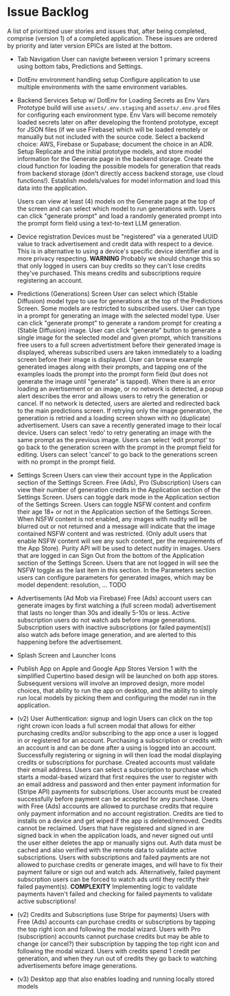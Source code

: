 # Issue Backlog

A list of prioritized user stories and issues that, after being completed, comprise (version 1) of a completed application. These issues are ordered by priority and later version EPICs are listed at the bottom.

- Tab Navigation
    User can navigte between version 1 primary screens using bottom tabs, Predictions and Settings.
- DotEnv environment handling setup
    Configure application to use multiple environments with the same environment variables.
- Backend Services Setup w/ DotEnv for Loading Secrets as Env Vars
    Prototype build will use `assets/.env.staging` and `assets/.env.prod` files for configuring each environment type.
    Env Vars will become remotely loaded secrets later on after developing the frontend prototype,
    except for JSON files (if we use Firebase) which will be loaded remotely or manually but not included with the source code.
    Select a backend choice: AWS, Firebase or Supabase; document the choice in an ADR.
    Setup Replicate and the initial prototype models, and store model information for the Generate page in the backend storage.
    Create the cloud function for loading the possible models for generation that reads from backend storage (don't directly access backend storage, use cloud functions!).
    Establish models/values for model information and load this data into the application.

    Users can view at least (4) models on the Generate page at the top of the screen and can select which model to run generations with.
    Users can click "generate prompt" and load a randomly generated prompt into the prompt form field using a text-to-text LLM generation.
- Device registration
    Devices must be "registered" via a generated UUID value to track advertisement and credit data with respect to a device. This is in alternative to using a device's specific device identifier and is more privacy respecting.
    **WARNING** Probably we should change this so that only logged in users can buy credits so they can't lose credits they've purchased. This means credits and subscriptions require registering an account.
- Predictions (Generations) Screen 
    User can select which (Stable Diffusion) model type to use for generations at the top of the Predictions Screen.
        Some models are restricted to subscribed users.
    User can type in a prompt for generating an image with the selected model type.
    User can click "generate prompt" to generate a random prompt for creating a (Stable Diffusion) image.
    User can click "generate" button to generate a single image for the selected model and given prompt, which transitions free users to a full screen advertistment before their generated image is displayed, whereas subscribed users are taken immediately to a loading screen before their image is displayed.
    User can browse example generated images along with their prompts, and tapping one of the examples loads the prompt into the prompt form field (but does not generate the image until "generate" is tapped).
    When there is an error loading an avertisement or an image, or no network is detected, a popup alert describes the error and allows users to retry the generation or cancel.
        If no network is detected, users are alerted and redirected back to the main predictions screen.
        If retrying only the image generation, the generation is retried and a loading screen shown with no (duplicate) advertisement.
    Users can save a recently generated image to their local device.
    Users can select 'redo' to retry generating an image with the same prompt as the previous image.
    Users can select 'edit prompt' to go back to the generation screen with the prompt in the prompt field for editing.
    Users can select 'cancel' to go back to the generations screen with no prompt in the prompt field.
- Settings Screen
    Users can view their account type in the Application section of the Settings Screen.
        Free (Ads), Pro (Subscription)
    Users can view their number of generation credits in the Application section of the Settings Screen.
    Users can toggle dark mode in the Application section of the Settings Screen.
    Users can toggle NSFW content and confirm their age 18+ or not in the Application section of the Settings Screen.
        When NSFW content is not enabled, any images with nudity will be blurred out or not returned and a message will indicate that the image contained NSFW content and was restricted. (Only adult users that enable NSFW content will see any such content, per the requirements of the App Store).
        Purity API will be used to detect nudity in images.
    Users that are logged in can Sign Out from the bottom of the Application section of the Settings Screen. Users that are not logged in will see the NSFW toggle as the last item in this section.
    In the Parameters section users can configure parameters for generated images, which may be model dependent:    resolution, ... TODO
- Advertisements (Ad Mob via Firebase)
    Free (Ads) account users can generate images by first watching a (full screen modal) advertisement that lasts no longer than 30s and ideally 5-10s or less.
        Active subscription users do not watch ads before image generations.
        Subscription users with inactive subscriptions (or failed payment(s)) also watch ads before image generation, and are alerted to this happening before the advertisement.
- Splash Screen and Launcher Icons
- Publish App on Apple and Google App Stores
    Version 1 with the simplified Cupertino based design will be launched on both app stores.
    Subsequent versions will involve an improved design, more model choices, that ability to run the app on desktop, and the ability to simply run local models by picking them and configuring the model run in the application.
- (v2) User Authentication: signup and login
    Users can click on the top right crown icon loads a full screen modal that allows for either purchasing credits and/or subscribing to the app once a user is logged in or registered for an account.
        Purchasing a subscription or credits with an account is and can be done after a using is logged into an account.
        Successfully registering or signing in will then load the modal displaying credits or subscriptions for purchase.
        Created accounts must validate their email address.
    Users can select a subscription to purchase which starts a modal-based wizard that first requires the user to register with an email address and password and then enter payment information for (Stripe API) payments for subscriptions.
        User accounts must be created successfully before payment can be accepted for any purchase.
    Users with Free (Ads) accounts are allowed to purchase credits that require only payment information and no account registration. Credits are tied to installs on a device and get wiped if the app is deleted/removed. Credits cannot be reclaimed.
    Users that have registered and signed in are signed back in when the application loads, and never signed out until the user either deletes the app or manually signs out.
        Auth data must be cached and also verified with the remote data to validate active subscriptions.
        Users with subscriptions and failed payments are not allowed to purchase credits or generate images, and will have to fix their payment failure or sign out and watch ads.
        Alternatively, failed payment subscrption users can be forced to watch ads until they rectify their failed payment(s).
        **COMPLEXITY** Implementing logic to validate payments haven't failed and checking for failed payments to validate active subscriptions!
- (v2) Credits and Subscriptions (use Stripe for payments)
    Users with Free (Ads) accounts can purchase credits or subscriptions by tapping the top right icon and following the modal wizard.
    Users with Pro (subscription) accounts cannot purchase credits but may be able to change (or cancel?) their subscription by tapping the top right icon and following the modal wizard.
    Users with credits spend 1 credit per generation, and when they run out of credits they go back to watching advertisements before image generations.
- (v3) Desktop app that also enables loading and running locally stored models